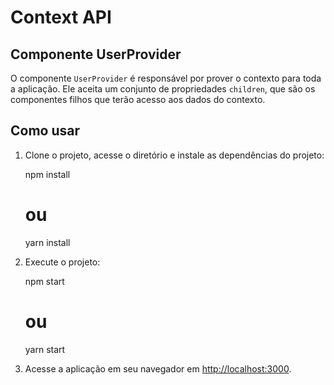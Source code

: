 # Context API
## Componente UserProvider

O componente `UserProvider` é responsável por prover o contexto para toda a aplicação. Ele aceita um conjunto de propriedades `children`, que são os componentes filhos que terão acesso aos dados do contexto.



## Como usar

1. Clone o projeto, acesse o diretório e instale as dependências do projeto:

   npm install
   # ou
   yarn install

2. Execute o projeto:

   npm start
   # ou
   yarn start

3. Acesse a aplicação em seu navegador em [http://localhost:3000](http://localhost:3000).


